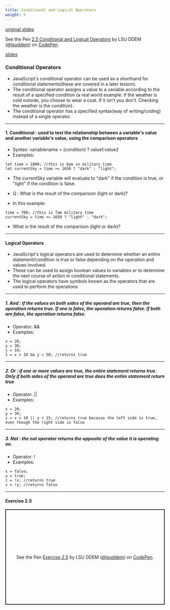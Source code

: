 ```yaml
---
title: Conditional and Logical Operators
weight: 5
---
```

[original slides](../old_presentation2_5)

<p data-height="600" data-theme-id="33744" data-slug-hash="834bee751e9122c4d293f963a3a36740" data-default-tab="js" data-user="lsuddem" data-embed-version="2" data-pen-title="2.5 Conditional and Logical Operators" data-editable="true" class="codepen">See the Pen <a href="https://codepen.io/lsuddem/pen/834bee751e9122c4d293f963a3a36740/">2.5 Conditional and Logical Operators</a> by LSU DDEM (<a href="https://codepen.io/lsuddem">@lsuddem</a>) on <a href="https://codepen.io">CodePen</a>.</p>
<script async src="https://static.codepen.io/assets/embed/ei.js"></script>


[slides](../presentation2_5)

### Conditional Operators 

* JavaScript's conditional operator can be used as a shorthand for conditional statements(these are covered in a later lesson). 
* The conditional operator assigns a value to a variable according to the result of a specified condition (a real world example: if the weather is cold outside, you choose to wear a coat. If it isn’t you don’t. Checking the weather is the condition). 
* The conditional operator has a specified syntax(way of writing/coding) instead of a single operator.
---
#### 1. Conditional : used to test the relationship between a variable's value and another variable's value, using the comparison operators
* Syntax: variablename = (condition) ? value1:value2
* Examples:
```
let time = 1800; //this is 6pm in military time
let currentSky = time >= 1650 ? "dark" : "light";
```
* The currentSky variable will evaluate to "dark" if the condition is true, or "light" if the condition is false. 
* Q : What is the result of the comparison (light or dark)?

* In this example: 
```
time = 700; //this is 7am military time
currentSky = time <= 1650 ? "light" : "dark";
```
* What is the result of the comparison (light or dark)?
---
#### Logical Operators 

* JavaScript's logical operators are used to determine whether an entire statement/condition is true or false depending on the operation and values involved.
* These can be used to assign boolean values to variables or to determine the next course of action in conditional statements.
* The logical operators have symbols known as the operators that are used to perform the operations
---
##### 1. And : if the values on both sides of the operand are true, then the operation returns true. If one is false, the operation returns false. If both are false, the operation returns false.
* Operator: &&
* Examples:
```
x = 20;
y = 30;
j = 19;
z = x > 10 && y < 50; //returns true
```
---
##### 2. Or : if one or more values are true, the entire statement returns true. Only if both sides of the operand are true does the entire statement return true
* Operator: ||
* Examples:
```
x = 20;
y = 30;
z = x > 10 || y < 15; //returns true because the left side is true, even though the right side is false
```
---
##### 3. Not : the not operator returns the opposite of the value it is operating on.
* Operator: !
* Examples:
```
x = false;
y = true;
z = !x; //returns true
z = !y; //returns false
```
---
#### Exercise 2.5

<p class="codepen" data-height="300" data-default-tab="html,result" data-slug-hash="WbeREWN" data-pen-title="Exercise 2.5" data-user="lsuddem" style="height: 300px; box-sizing: border-box; display: flex; align-items: center; justify-content: center; border: 2px solid; margin: 1em 0; padding: 1em;">
  <span>See the Pen <a href="https://codepen.io/lsuddem/pen/WbeREWN">
  Exercise 2.5</a> by LSU DDEM (<a href="https://codepen.io/lsuddem">@lsuddem</a>)
  on <a href="https://codepen.io">CodePen</a>.</span>
</p>
<script async src="https://cpwebassets.codepen.io/assets/embed/ei.js"></script>